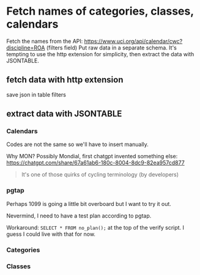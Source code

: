 # Fetch names of categories, classes, calendars

Fetch the names from the API: https://www.uci.org/api/calendar/cwc?discipline=ROA (filters field)
Put raw data in a separate schema.
It's tempting to use the http extension for simplicity, then extract the data with JSONTABLE.

## fetch data with http extension

save json in table filters

## extract data with JSONTABLE

### Calendars

Codes are not the same so we'll have to insert manually.

Why MON? Possibly Mondial, first chatgpt invented something else: https://chatgpt.com/share/67a61ab6-180c-8004-8dc9-82ea957cd877

> It's one of those quirks of cycling terminology (by developers)

### pgtap

Perhaps 1099 is going a little bit overboard but I want to try it out.

Nevermind, I need to have a test plan according to pgtap.

Workaround: `SELECT * FROM no_plan();` at the top of the verify script. I guess I could live with that for now.

### Categories

### Classes